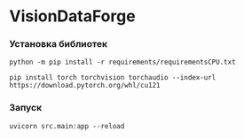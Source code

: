 # VisionDataForge


### Установка библиотек
```
python -m pip install -r requirements/requirementsCPU.txt 

pip install torch torchvision torchaudio --index-url https://download.pytorch.org/whl/cu121
```

### Запуск
```
uvicorn src.main:app --reload
```